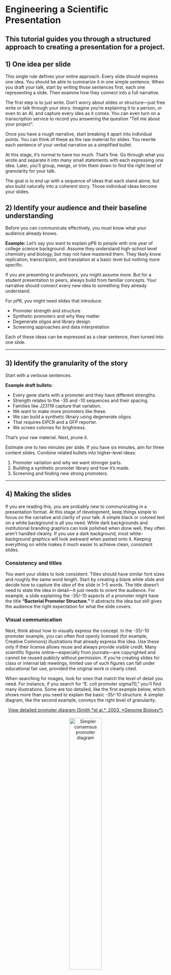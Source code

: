 # Engineering a Scientific Presentation

This tutorial guides you through a structured approach to creating a presentation for a project.
---

## 1) One idea per slide
This single rule defines your entire approach. Every slide should express one idea. You should be able to summarize it in one simple sentence. When you draft your talk, start by writing those sentences first, each one representing a slide. Then examine how they connect into a full narrative.

The first step is to just write. Don’t worry about slides or structure—just free write or talk through your story. Imagine you’re explaining it to a person, or even to an AI, and capture every idea as it comes. You can even turn on a transcription service to record you answering the question "Tell me about your project".

Once you have a rough narrative, start breaking it apart into individual points. You can think of these as the raw material for slides. You rewrite each sentence of your verbal narrative as a simplified bullet.

At this stage, it’s normal to have too much. That’s fine. Go through what you wrote and separate it into many small statements with each expressing one idea. Later, you’ll group, merge, or trim them down to find the right level of granularity for your talk.

The goal is to end up with a sequence of ideas that each stand alone, but also build naturally into a coherent story. Those individual ideas become your slides.

## 2) Identify your audience and their baseline understanding
Before you can communicate effectively, you must know what your audience already knows.

**Example:**
Let’s say you want to explain pP6 to people with one year of college science background. Assume they understand high-school level chemistry and biology, but may not have mastered them. They likely know replication, transcription, and translation at a basic level but nothing more specific.

If you are presenting to professors, you might assume more. But for a student presentation to peers, always build from familiar concepts. Your narrative should connect every new idea to something they already understand.

For *pP6*, you might need slides that introduce:

- Promoter strength and structure
- Synthetic promoters and why they matter
- Degenerate oligos and library design
- Screening approaches and data interpretation

Each of these ideas can be expressed as a clear sentence, then turned into one slide.

---

## 3) Identify the granularity of the story
Start with a verbose sentences.

**Example draft bullets:**
- Every gene starts with a promoter and they have different strengths.
- Strength relates to the -35 and -10 sequences and their spacing.
- Families like J23119 capture that variation.
- We want to make more promoters like these.
- We can build a synthetic library using degenerate oligos.
- That requires EIPCR and a GFP reporter.
- We screen colonies for brightness.

That’s your raw material. Next, prune it.

Estimate one to two minutes per slide. If you have six minutes, aim for three content slides. Combine related bullets into higher-level ideas:

1. Promoter variation and why we want stronger parts.
2. Building a synthetic promoter library and how it’s made.
3. Screening and finding new strong promoters.

---

## 4) Making the slides
If you are reading this, you are probably new to communicating in a presentation format. At this stage of development, keep things simple to focus on the narrative and clarity of your talk. A simple black or colored text on a white background is all you need. While dark backgrounds and institutional branding graphics can look polished when done well, they often aren’t handled cleanly. If you use a dark background, most white-background graphics will look awkward when pasted onto it. Keeping everything on white makes it much easier to achieve clean, consistent slides.

### Consistency and titles
You want your slides to look consistent. Titles should have similar font sizes and roughly the same word length. Start by creating a blank white slide and decide how to capture the *idea* of the slide in 1–5 words. The title doesn’t need to state the idea in detail—it just needs to orient the audience. For example, a slide explaining the -35/-10 aspects of a promoter might have the title **“Bacterial Promoter Structure.”** It abstracts the idea but still gives the audience the right expectation for what the slide covers.

### Visual communication
Next, think about how to visually express the concept. In the -35/-10 promoter example, you can often find openly licensed (for example, Creative Commons) illustrations that already express this idea. Use these only if their license allows reuse and always provide visible credit. Many scientific figures online—especially from journals—are copyrighted and cannot be reused publicly without permission. If you’re creating slides for class or internal lab meetings, limited use of such figures can fall under educational fair use, provided the original work is clearly cited.

When searching for images, look for ones that match the level of detail you need. For instance, if you search for “E. coli promoter sigma70,” you’ll find many illustrations. Some are too detailed, like the first example below, which shows more than you need to explain the basic -35/-10 structure. A simpler diagram, like the second example, conveys the right level of granularity.

<p align="center">
  <a href="https://media.springernature.com/lw1200/springer-static/image/art%3A10.1186%2Fgb-2003-4-1-203/MediaObjects/13059_2003_Article_617_Fig2_HTML.jpg" target="_blank">
    View detailed promoter diagram (Smith *et al.*, 2003, *Genome Biology*)
  </a>
  <br><br>
  <a href="../../images/consensus_promoter.png" target="_blank">
    <img src="../../images/consensus_promoter.png" alt="Simpler consensus promoter diagram" width="45%" />
  </a>
</p>
<p align="center">
  <small>
    “Consensus promoter diagram,” adapted from <a href="https://bio.libretexts.org/Bookshelves/Microbiology/Microbiology_(Boundless)/07%3A_Microbial_Genetics/7.19%3A_RNA-Based_Regulation/7.19E%3A__Regulation_of_Sigma_Factor_Translation" target="_blank">LibreTexts Microbiology</a>, licensed under 
    <a href="https://creativecommons.org/licenses/by-nc-sa/4.0/" target="_blank">CC BY-NC-SA 4.0</a>.
  </small>
</p>

When referencing specific data or figures from a publication, use the original figure with proper attribution. If the design or level of detail is not suitable for your purpose, redraw it clearly in your own style and include a note such as “Adapted from Smith *et al.*, 2003.” This respects both copyright and scholarly integrity.

### Presenting experimental results
When presenting experimental results, your slide’s main element should be the data itself—plates, gels, charts, or images. Unlike in papers, you should label key features directly on the graphic instead of relying on a caption. This helps your audience immediately understand what they’re looking at.

### Visual flow
Consider the flow of each slide. If there’s only one main image, there’s no problem. But if there are multiple elements—images, graphs, or text boxes—the viewer’s eye should follow a clear, logical path. Arrange elements so that the audience intuitively reads them in the order you’ll discuss them. If the slide’s visual structure is confusing, your audience will focus on deciphering it rather than listening to you. For data-heavy slides, include simple annotations or arrows that direct attention to the key insights.

### Animations
Animations are a powerful way to illustrate multi-step processes, especially in molecular biology or protocols where change over time is the key concept. They provide a visual way to show *how* something happens, not just *what* it is.

For example, to explain promoters, you might start with a DNA sequence showing the -35 and -10 regions, then animate a sigma factor binding to those sites, followed by RNA polymerase attaching to sigma, and finally RNA synthesis beginning. This type of animation visually walks your audience through the sequence of events that define the process.

Use animations when understanding a sequence of events is essential to your story. Implement them so that each progression is triggered by a click. This lets you control pacing and synchronize your narration with the visuals. These slides are often the easiest to present because they naturally break your explanation into small, sequential sub-ideas.

However, use animations judiciously. When the idea is familiar or simple, an animation can distract rather than clarify. But when explaining something complex and multi-step, it’s often your best tool for making the process comprehensible.

---

## 5) Narrate your slides
Students almost always include too much text. It feels safer, but it makes communication harder. Your audience reads instead of listens, and you end up reading your own slides.

**Better approach:**
- Use visuals: cartoons, data, workflows, or photos that you can narrate.
- One idea per slide; state it succinctly in the title.
- Use text sparingly—only to anchor the idea.
- Avoid complete sentences unless quoting or defining.

If you must use bullet slides, ensure each bullet is essential. But for science storytelling, visual explanation almost always works better.

---

## 6) Narrate your slides
You should not need a script while presenting, but writing one during preparation helps.

Use the slide notes section to write out how you’ll explain each slide. Read these notes before the presentation to reinforce the flow. Don't memorize them, just reconstitute your understanding of the idea in your mind.

Writing the narration:

- Forces you to think through the logic of each slide.
- Helps you recall transitions between ideas.
- Serves as a study or reference aid later.

When presenting, don’t read. You’ll naturally phrase things differently, and that’s fine. The goal is to internalize the story so you can talk through it conversationally.